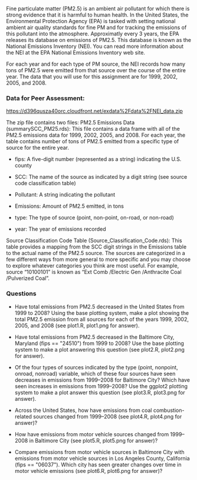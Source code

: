 Fine particulate matter (PM2.5) is an ambient air pollutant for which there is strong evidence that it is harmful to human health. In the United States, the Environmental Protection Agency (EPA) is tasked with setting national ambient air quality standards for fine PM and for tracking the emissions of this pollutant into the atmosphere. Approximatly every 3 years, the EPA releases its database on emissions of PM2.5. This database is known as the National Emissions Inventory (NEI). You can read more information about the NEI at the EPA National Emissions Inventory web site.

For each year and for each type of PM source, the NEI records how many tons of PM2.5 were emitted from that source over the course of the entire year. The data that you will use for this assignment are for 1999, 2002, 2005, and 2008.

### Data for Peer Assessment:
https://d396qusza40orc.cloudfront.net/exdata%2Fdata%2FNEI_data.zip

The zip file contains two files: PM2.5 Emissions Data (summarySCC_PM25.rds): This file contains a data frame with all of the PM2.5 emissions data for 1999, 2002, 2005, and 2008. For each year, the table contains number of tons of PM2.5 emitted from a specific type of source for the entire year. 

- fips: A five-digit number (represented as a string) indicating the U.S. county

- SCC: The name of the source as indicated by a digit string (see source code classification table)

- Pollutant: A string indicating the pollutant

- Emissions: Amount of PM2.5 emitted, in tons

- type: The type of source (point, non-point, on-road, or non-road)

- year: The year of emissions recorded

Source Classification Code Table (Source_Classification_Code.rds): This table provides a mapping from the SCC digit strings in the Emissions table to the actual name of the PM2.5 source. The sources are categorized in a few different ways from more general to more specific and you may choose to explore whatever categories you think are most useful. For example, source “10100101” is known as “Ext Comb /Electric Gen /Anthracite Coal /Pulverized Coal”.

### Questions

- Have total emissions from PM2.5 decreased in the United States from 1999 to 2008? Using the base plotting system, make a plot showing the total PM2.5 emission from all sources for each of the years 1999, 2002, 2005, and 2008 (see plot1.R, plot1.png for answer).

- Have total emissions from PM2.5 decreased in the Baltimore City, Maryland (fips == "24510") from 1999 to 2008? Use the base plotting system to make a plot answering this question (see plot2.R, plot2.png for answer).

- Of the four types of sources indicated by the type (point, nonpoint, onroad, nonroad) variable, which of these four sources have seen decreases in emissions from 1999–2008 for Baltimore City? Which have seen increases in emissions from 1999–2008? Use the ggplot2 plotting system to make a plot answer this question (see plot3.R, plot3.png for answer).

- Across the United States, how have emissions from coal combustion-related sources changed from 1999–2008 (see plot4.R, plot4.png for answer)? 

- How have emissions from motor vehicle sources changed from 1999–2008 in Baltimore City (see plot5.R, plot5.png for answer)?

- Compare emissions from motor vehicle sources in Baltimore City with emissions from motor vehicle sources in Los Angeles County, California (fips == "06037"). Which city has seen greater changes over time in motor vehicle emissions (see plot6.R, plot6.png for answer)?

